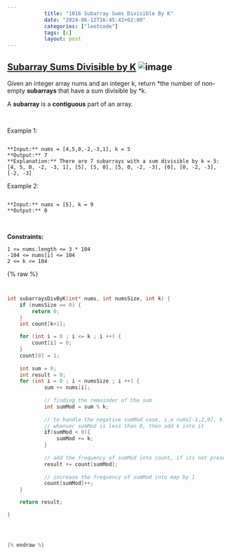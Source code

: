 ```yaml
---
            title: "1016 Subarray Sums Divisible By K"
            date: "2024-06-12T16:45:42+02:00"
            categories: ["leetcode"]
            tags: [c]
            layout: post
---
```

            
## [Subarray Sums Divisible by K](https://leetcode.com/problems/subarray-sums-divisible-by-k) ![image](https://img.shields.io/badge/Difficulty-Medium-orange)

Given an integer array nums and an integer k, return *the number of non-empty **subarrays** that have a sum divisible by *k.

A **subarray** is a **contiguous** part of an array.

 

Example 1:

```

**Input:** nums = [4,5,0,-2,-3,1], k = 5
**Output:** 7
**Explanation:** There are 7 subarrays with a sum divisible by k = 5:
[4, 5, 0, -2, -3, 1], [5], [5, 0], [5, 0, -2, -3], [0], [0, -2, -3], [-2, -3]

```

Example 2:

```

**Input:** nums = [5], k = 9
**Output:** 0

```

 

**Constraints:**

	1 <= nums.length <= 3 * 104
	-104 <= nums[i] <= 104
	2 <= k <= 104

{% raw %}


```c


int subarraysDivByK(int* nums, int numsSize, int k) {
    if (numsSize == 0) {
        return 0;
    }
    int count[k+1];

    for (int i = 0 ; i <= k ; i ++) {
        count[i] = 0;
    }
    count[0] = 1;
    
    int sum = 0;
    int result = 0;
    for (int i = 0 ; i < numsSize ; i ++) {
            sum += nums[i];
            
            // finding the remainder of the sum
            int sumMod = sum % k;
            
            // to handle the negative sumMod case, i.e nums[-1,2,9], k = 2
            // whenver sumMod is less than 0, then add k into it
            if(sumMod < 0){
                sumMod += k;
            } 
            
            // add the frequency of sumMod into count, if its not present into vector, then 0 will get added, otherwise the frequency of sumMod will get added            
            result += count[sumMod];
            
            // increase the frequency of sumMod into map by 1
            count[sumMod]++;
    }

    return result;

}




{% endraw %}
```
